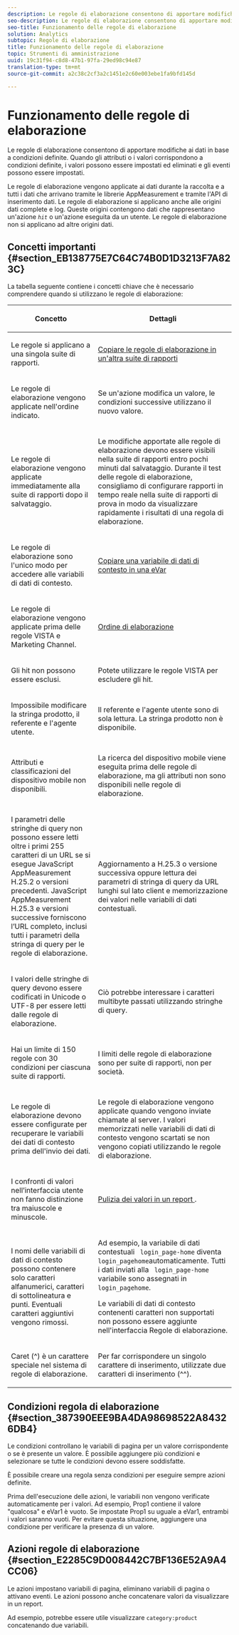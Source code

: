 ```yaml
---
description: Le regole di elaborazione consentono di apportare modifiche ai dati in base a condizioni definite. Quando gli attributi o i valori corrispondono a condizioni definite, i valori possono essere impostati ed eliminati e gli eventi possono essere impostati.
seo-description: Le regole di elaborazione consentono di apportare modifiche ai dati in base a condizioni definite. Quando gli attributi o i valori corrispondono a condizioni definite, i valori possono essere impostati ed eliminati e gli eventi possono essere impostati.
seo-title: Funzionamento delle regole di elaborazione
solution: Analytics
subtopic: Regole di elaborazione
title: Funzionamento delle regole di elaborazione
topic: Strumenti di amministrazione
uuid: 19c31f94-c8d8-47b1-97fa-29ed98c94e87
translation-type: tm+mt
source-git-commit: a2c38c2cf3a2c1451e2c60e003ebe1fa9bfd145d

---
```



# Funzionamento delle regole di elaborazione

Le regole di elaborazione consentono di apportare modifiche ai dati in base a condizioni definite. Quando gli attributi o i valori corrispondono a condizioni definite, i valori possono essere impostati ed eliminati e gli eventi possono essere impostati.

Le regole di elaborazione vengono applicate ai dati durante la raccolta e a tutti i dati che arrivano tramite le librerie AppMeasurement e tramite l'API di inserimento dati. Le regole di elaborazione si applicano anche alle origini dati complete e log. Queste origini contengono dati che rappresentano un'azione *`hit`* o un'azione eseguita da un utente. Le regole di elaborazione non si applicano ad altre origini dati.

## Concetti importanti {#section_EB138775E7C64C74B0D1D3213F7A823C}

La tabella seguente contiene i concetti chiave che è necessario comprendere quando si utilizzano le regole di elaborazione:

<table id="table_287C606AE26E47AA8F737411990ACEB2"> 
 <thead> 
  <tr> 
   <th colname="col1" class="entry"> <p>Concetto </p> </th> 
   <th colname="col2" class="entry"> <p>Dettagli </p> </th> 
  </tr> 
 </thead>
 <tbody> 
  <tr> 
   <td colname="col1"> <p>Le regole si applicano a una singola suite di rapporti. </p> </td> 
   <td colname="col2"> <p> <a href="/help/admin/admin/c-processing-rules/c-processing-rules-configuration/t-processing-rules-copy-to-rs.md" type="task" format="dita" scope="local"> Copiare le regole di elaborazione in un'altra suite di rapporti </a> </p> </td> 
  </tr> 
  <tr> 
   <td colname="col1"> <p>Le regole di elaborazione vengono applicate nell'ordine indicato. </p> </td> 
   <td colname="col2"> <p>Se un'azione modifica un valore, le condizioni successive utilizzano il nuovo valore. </p> </td> 
  </tr> 
  <tr> 
   <td colname="col1"> <p>Le regole di elaborazione vengono applicate immediatamente alla suite di rapporti dopo il salvataggio. </p> </td> 
   <td colname="col2"> <p>Le modifiche apportate alle regole di elaborazione devono essere visibili nella suite di rapporti entro pochi minuti dal salvataggio. Durante il test delle regole di elaborazione, consigliamo di configurare rapporti <a href="/help/admin/admin/realtime/t-realtime-admin.md" format="dita" scope="local"></a> in tempo reale nella suite di rapporti di prova in modo da visualizzare rapidamente i risultati di una regola di elaborazione. </p> </td> 
  </tr> 
  <tr> 
   <td colname="col1"> <p>Le regole di elaborazione sono l'unico modo per accedere alle variabili di dati di contesto. </p> </td> 
   <td colname="col2"> <p> <a href="/help/admin/admin/c-processing-rules/processing-rules-examples/processing-rules-copy-context-data.md" format="dita" scope="local"> Copiare una variabile di dati di contesto in una eVar </a> </p> </td> 
  </tr> 
  <tr> 
   <td colname="col1"> <p>Le regole di elaborazione vengono applicate prima delle regole VISTA e Marketing Channel. </p> </td> 
   <td colname="col2"> <p> <a href="/help/admin/admin/c-processing-rules/c-processing-rules-configuration/processing-rule-order.md" type="concept" format="dita" scope="local"> Ordine di elaborazione </a> </p> </td> 
  </tr> 
  <tr> 
   <td colname="col1"> <p>Gli hit non possono essere esclusi. </p> </td> 
   <td colname="col2"> <p>Potete utilizzare le regole VISTA per escludere gli hit. </p> </td> 
  </tr> 
  <tr> 
   <td colname="col1"> <p>Impossibile modificare la stringa prodotto, il referente e l'agente utente. </p> </td> 
   <td colname="col2"> <p>Il referente e l'agente utente sono di sola lettura. La stringa prodotto non è disponibile. </p> </td> 
  </tr> 
  <tr> 
   <td colname="col1"> <p>Attributi e classificazioni del dispositivo mobile non disponibili. </p> </td> 
   <td colname="col2"> <p>La ricerca del dispositivo mobile viene eseguita prima delle regole di elaborazione, ma gli attributi non sono disponibili nelle regole di elaborazione. </p> </td> 
  </tr> 
  <tr> 
   <td colname="col1"> <p>I parametri delle stringhe di query non possono essere letti oltre i primi 255 caratteri di un URL se si esegue JavaScript AppMeasurement H.25.2 o versioni precedenti. JavaScript AppMeasurement H.25.3 e versioni successive forniscono l’URL completo, inclusi tutti i parametri della stringa di query per le regole di elaborazione. </p> </td> 
   <td colname="col2"> <p>Aggiornamento a H.25.3 o versione successiva oppure lettura dei parametri di stringa di query da URL lunghi sul lato client e memorizzazione dei valori nelle variabili di dati contestuali. </p> </td> 
  </tr> 
  <tr> 
   <td colname="col1"> <p>I valori delle stringhe di query devono essere codificati in Unicode o UTF-8 per essere letti dalle regole di elaborazione. </p> </td> 
   <td colname="col2"> <p>Ciò potrebbe interessare i caratteri multibyte passati utilizzando stringhe di query. </p> </td> 
  </tr> 
  <tr> 
   <td colname="col1"> <p>Hai un limite di 150 regole con 30 condizioni per ciascuna suite di rapporti. </p> </td> 
   <td colname="col2"> <p>I limiti delle regole di elaborazione sono per suite di rapporti, non per società. </p> </td> 
  </tr> 
  <tr> 
   <td colname="col1"> <p>Le regole di elaborazione devono essere configurate per recuperare le variabili dei dati di contesto prima dell'invio dei dati. </p> </td> 
   <td colname="col2"> <p>Le regole di elaborazione vengono applicate quando vengono inviate chiamate al server. I valori memorizzati nelle variabili di dati di contesto vengono scartati se non vengono copiati utilizzando le regole di elaborazione. </p> </td> 
  </tr> 
  <tr> 
   <td colname="col1"> <p>I confronti di valori nell’interfaccia utente non fanno distinzione tra maiuscole e minuscole. </p> </td> 
   <td colname="col2"> <p> <a href="/help/admin/admin/c-processing-rules/processing-rules-examples/clean-up-values-in-a-report.md" type="concept" format="dita" scope="local"> Pulizia dei valori in un report </a>. </p> </td> 
  </tr> 
  <tr> 
   <td colname="col1"> <p>I nomi delle variabili di dati di contesto possono contenere solo caratteri alfanumerici, caratteri di sottolineatura e punti. Eventuali caratteri aggiuntivi vengono rimossi. </p> </td> 
   <td colname="col2"> <p>Ad esempio, la variabile di dati contestuali <code> login_page-home</code> diventa <code> login_pagehome</code>automaticamente. Tutti i dati inviati alla <code> login_page-home</code> variabile sono assegnati in <code> login_pagehome</code>. </p> <p>Le variabili di dati di contesto contenenti caratteri non supportati non possono essere aggiunte nell'interfaccia Regole di elaborazione. </p> </td> 
  </tr> 
  <tr> 
   <td colname="col1"> <p>Caret (^) è un carattere speciale nel sistema di regole di elaborazione. </p> </td> 
   <td colname="col2"> <p>Per far corrispondere un singolo carattere di inserimento, utilizzate due caratteri di inserimento (^^). </p> </td> 
  </tr> 
 </tbody> 
</table>

## Condizioni regola di elaborazione {#section_387390EEE9BA4DA98698522A84326DB4}

Le condizioni controllano le variabili di pagina per un valore corrispondente o se è presente un valore. È possibile aggiungere più condizioni e selezionare se tutte le condizioni devono essere soddisfatte.

È possibile creare una regola senza condizioni per eseguire sempre azioni definite.

Prima dell'esecuzione delle azioni, le variabili non vengono verificate automaticamente per i valori. Ad esempio, Prop1 contiene il valore "qualcosa" e eVar1 è vuoto. Se impostate Prop1 su uguale a eVar1, entrambi i valori saranno vuoti. Per evitare questa situazione, aggiungere una condizione per verificare la presenza di un valore.

## Azioni regole di elaborazione {#section_E2285C9D008442C7BF136E52A9A4CC06}

Le azioni impostano variabili di pagina, eliminano variabili di pagina o attivano eventi. Le azioni possono anche concatenare valori da visualizzare in un report.

Ad esempio, potrebbe essere utile visualizzare `category:product` concatenando due variabili.
